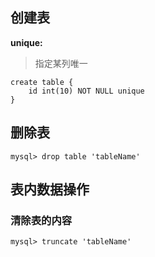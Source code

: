 ## 创建表

**unique:**
>指定某列唯一
```
create table {
    id int(10) NOT NULL unique
}
```

## 删除表

```
mysql> drop table 'tableName'
```


## 表内数据操作

### 清除表的内容

```
mysql> truncate 'tableName'
```
